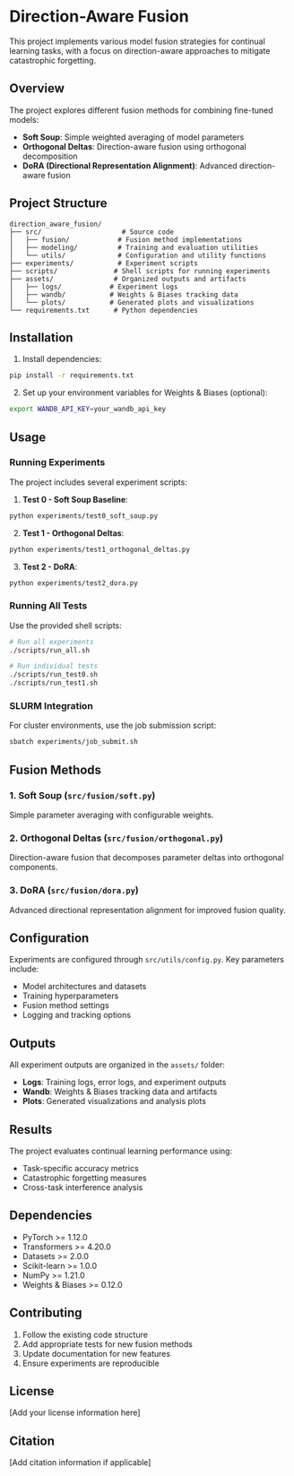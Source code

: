 # Direction-Aware Fusion

This project implements various model fusion strategies for continual learning tasks, with a focus on direction-aware approaches to mitigate catastrophic forgetting.

## Overview

The project explores different fusion methods for combining fine-tuned models:
- **Soft Soup**: Simple weighted averaging of model parameters
- **Orthogonal Deltas**: Direction-aware fusion using orthogonal decomposition
- **DoRA (Directional Representation Alignment)**: Advanced direction-aware fusion

## Project Structure

```
direction_aware_fusion/
├── src/                    # Source code
│   ├── fusion/            # Fusion method implementations
│   ├── modeling/          # Training and evaluation utilities
│   └── utils/             # Configuration and utility functions
├── experiments/           # Experiment scripts
├── scripts/              # Shell scripts for running experiments
├── assets/               # Organized outputs and artifacts
│   ├── logs/            # Experiment logs
│   ├── wandb/           # Weights & Biases tracking data
│   └── plots/           # Generated plots and visualizations
└── requirements.txt      # Python dependencies
```

## Installation

1. Install dependencies:
```bash
pip install -r requirements.txt
```

2. Set up your environment variables for Weights & Biases (optional):
```bash
export WANDB_API_KEY=your_wandb_api_key
```

## Usage

### Running Experiments

The project includes several experiment scripts:

1. **Test 0 - Soft Soup Baseline**:
```bash
python experiments/test0_soft_soup.py
```

2. **Test 1 - Orthogonal Deltas**:
```bash
python experiments/test1_orthogonal_deltas.py
```

3. **Test 2 - DoRA**:
```bash
python experiments/test2_dora.py
```

### Running All Tests

Use the provided shell scripts:
```bash
# Run all experiments
./scripts/run_all.sh

# Run individual tests
./scripts/run_test0.sh
./scripts/run_test1.sh
```

### SLURM Integration

For cluster environments, use the job submission script:
```bash
sbatch experiments/job_submit.sh
```

## Fusion Methods

### 1. Soft Soup (`src/fusion/soft.py`)
Simple parameter averaging with configurable weights.

### 2. Orthogonal Deltas (`src/fusion/orthogonal.py`)
Direction-aware fusion that decomposes parameter deltas into orthogonal components.

### 3. DoRA (`src/fusion/dora.py`)
Advanced directional representation alignment for improved fusion quality.

## Configuration

Experiments are configured through `src/utils/config.py`. Key parameters include:
- Model architectures and datasets
- Training hyperparameters
- Fusion method settings
- Logging and tracking options

## Outputs

All experiment outputs are organized in the `assets/` folder:

- **Logs**: Training logs, error logs, and experiment outputs
- **Wandb**: Weights & Biases tracking data and artifacts
- **Plots**: Generated visualizations and analysis plots

## Results

The project evaluates continual learning performance using:
- Task-specific accuracy metrics
- Catastrophic forgetting measures
- Cross-task interference analysis

## Dependencies

- PyTorch >= 1.12.0
- Transformers >= 4.20.0
- Datasets >= 2.0.0
- Scikit-learn >= 1.0.0
- NumPy >= 1.21.0
- Weights & Biases >= 0.12.0

## Contributing

1. Follow the existing code structure
2. Add appropriate tests for new fusion methods
3. Update documentation for new features
4. Ensure experiments are reproducible

## License

[Add your license information here]

## Citation

[Add citation information if applicable]
